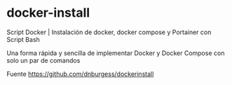 # docker-install
Script Docker | Instalación de docker, docker compose y Portainer con Script Bash

Una forma rápida y sencilla de implementar Docker y Docker Compose con solo un par de comandos

Fuente
https://github.com/dnburgess/dockerinstall

